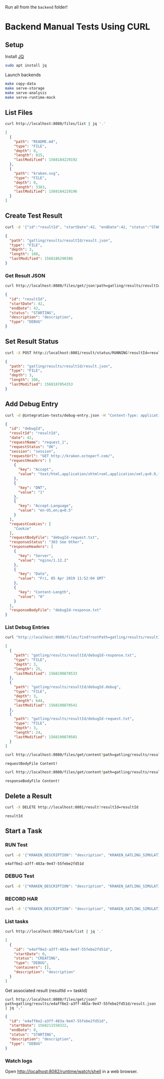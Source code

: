 
Run all from the `backend` folder!

# Backend Manual Tests Using CURL

## Setup

Install [JQ](https://stedolan.github.io/jq/)

```bash
sudo apt install jq
```

Launch backends

```bash
make copy-data
make serve-storage
make serve-analysis
make serve-runtime-mock
```

## List Files

```bash
curl http://localhost:8080/files/list | jq '.'
```

```json
[
  {
    "path": "README.md",
    "type": "FILE",
    "depth": 0,
    "length": 815,
    "lastModified": 1568184229192
  },
  {
    "path": "kraken.svg",
    "type": "FILE",
    "depth": 0,
    "length": 3383,
    "lastModified": 1568184229196
  }
]
```

## Create Test Result

```bash
curl -d '{"id":"resultId", "startDate":42, "endDate":42, "status":"STARTING", "description": "description", "type": "DEBUG"}' -H "Content-Type: application/json" -X POST http://localhost:8081/result | jq '.'
```

```json
{
  "path": "gatling/results/resultId/result.json",
  "type": "FILE",
  "depth": 3,
  "length": 108,
  "lastModified": 1568186290386
}
```

### Get Result JSON

```bash
curl http://localhost:8080/files/get/json?path=gatling/results/resultId/result.json | jq '.'
```

```json
{
  "id": "resultId",
  "startDate": 42,
  "endDate": 42,
  "status": "STARTING",
  "description": "description",
  "type": "DEBUG"
}
```

## Set Result Status

```bash
curl -X POST http://localhost:8081/result/status/RUNNING?resultId=resultId | jq '.'
```

```json
{
  "path": "gatling/results/resultId/result.json",
  "type": "FILE",
  "depth": 3,
  "length": 106,
  "lastModified": 1568187054353
}

```

## Add Debug Entry

```bash
curl -d @integration-tests/debug-entry.json -H "Content-Type: application/json" -X POST http://localhost:8081/result/debug | jq '.'
```

```json
{
  "id": "debugId",
  "resultId": "resultId",
  "date": 42,
  "requestName": "request_1",
  "requestStatus": "OK",
  "session": "session",
  "requestUrl": "GET http://kraken.octoperf.com/",
  "requestHeaders": [
    {
      "key": "Accept",
      "value": "text/html,application/xhtml+xml,application/xml;q=0.9,*/*;q=0.8"
    },
    {
      "key": "DNT",
      "value": "1"
    },
    {
      "key": "Accept-Language",
      "value": "en-US,en;q=0.5"
    }
  ],
  "requestCookies": [
    "Cookie"
  ],
  "requestBodyFile": "debugId-request.txt",
  "responseStatus": "303 See Other",
  "responseHeaders": [
    {
      "key": "Server",
      "value": "nginx/1.12.2"
    },
    {
      "key": "Date",
      "value": "Fri, 05 Apr 2019 11:52:04 GMT"
    },
    {
      "key": "Content-Length",
      "value": "0"
    }
  ],
  "responseBodyFile": "debugId-response.txt"
}
```

### List Debug Entries

```bash
curl "http://localhost:8080/files/find?rootPath=gatling/results/resultId/&matcher=debugId.*" | jq '.'
```

```json
[
  {
    "path": "gatling/results/resultId/debugId-response.txt",
    "type": "FILE",
    "depth": 3,
    "length": 25,
    "lastModified": 1568190870533
  },
  {
    "path": "gatling/results/resultId/debugId.debug",
    "type": "FILE",
    "depth": 3,
    "length": 644,
    "lastModified": 1568190870541
  },
  {
    "path": "gatling/results/resultId/debugId-request.txt",
    "type": "FILE",
    "depth": 3,
    "length": 24,
    "lastModified": 1568190870501
  }
]
```

```bash
curl http://localhost:8080/files/get/content?path=gatling/results/resultId/debugId-request.txt
```

```
requestBodyFile Content!
```

```bash
curl http://localhost:8080/files/get/content?path=gatling/results/resultId/debugId-response.txt
```

```
responseBodyFile Content!
```

## Delete a Result

```bash
curl -X DELETE http://localhost:8081/result?resultId=resultId
```

```
resultId
```

## Start a Task

### RUN Test

```bash
curl -d '{"KRAKEN_DESCRIPTION": "description", "KRAKEN_GATLING_SIMULATION": "computerdatabase.BasicSimulation"}' -H "ApplicationId: shell" -H "Content-Type: application/json" -X POST http://localhost:8082/task/RUN
```

```
e4aff6e2-a3ff-483a-9e47-55febe2fd51d
```

### DEBUG Test

```bash
curl -d '{"KRAKEN_DESCRIPTION": "description", "KRAKEN_GATLING_SIMULATION": "computerdatabase.BasicSimulation"}' -H "ApplicationId: shell" -H "Content-Type: application/json" -X POST http://localhost:8082/task/DEBUG
```

### RECORD HAR

```bash
curl -d '{"KRAKEN_DESCRIPTION": "description", "KRAKEN_GATLING_SIMULATION_PACKAGE": "com.test", "KRAKEN_GATLING_SIMULATION_CLASS": "TestHar", "KRAKEN_GATLING_HAR_PATH_REMOTE": "hars/app.octoperf.com.har"}' -H "ApplicationId: shell" -H "Content-Type: application/json" -X POST http://localhost:8082/task/RECORD
```

### List tasks

```bash
curl http://localhost:8082/task/list | jq '.'
```

```json
[
  {
    "id": "e4aff6e2-a3ff-483a-9e47-55febe2fd51d",
    "startDate": 0,
    "status": "CREATING",
    "type": "DEBUG",
    "containers": [],
    "description": "description"
  }
]
```

Get associated result (resultId == taskId)

```bask
curl http://localhost:8080/files/get/json?path=gatling/results/e4aff6e2-a3ff-483a-9e47-55febe2fd51d/result.json | jq '.'
```

```json
{
  "id": "e4aff6e2-a3ff-483a-9e47-55febe2fd51d",
  "startDate": 1568211558322,
  "endDate": 0,
  "status": "STARTING",
  "description": "description",
  "type": "DEBUG"
}
```
### Watch logs

Open [http://localhost:8082/runtime/watch/shell](http://localhost:8082/runtime/watch/shell) in a web browser.